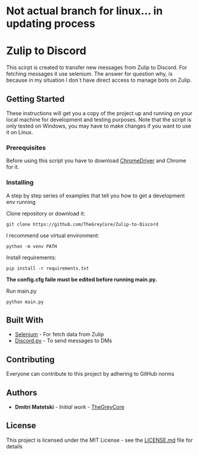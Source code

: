 # Not actual branch for linux... in updating process

# Zulip to Discord

This scirpt is created to transfer new messages from Zulip to Discord. For fetching messages it use selenium. The answer for question why, is because in my situation I don`t have direct access to manage bots on Zulip.

## Getting Started

These instructions will get you a copy of the project up and running on your local machine for development and testing purposes. Note that the script is only tested on Windows, you may have to make changes if you want to use it on Linux.

### Prerequisites

Before using this script you have to download [ChromeDriver](https://chromedriver.chromium.org/getting-started) and Chrome for it.

### Installing

A step by step series of examples that tell you how to get a development env running

Clone repository or download it:
```
git clone https://github.com/TheGreyCore/Zulip-to-Discord
```

I recommend use virtual environment:
```
python -m venv PATH
```
Install requirements:
```
pip install -r requirements.txt
```
**The config.cfg faile must be edited before running main.py.**

Run main.py
```
python main.py
```

## Built With

* [Selenium](https://selenium-python.readthedocs.io/) - For fetch data from Zulip
* [Discord.py](https://discordpy.readthedocs.io/en/stable//) - To send messages to DMs

## Contributing

Everyone can contribute to this project by adhering to GitHub norms

## Authors

* **Dmitri Matetski** - *Initial work* - [TheGreyCore](https://github.com/TheGreyCore)

## License

This project is licensed under the MIT License - see the [LICENSE.md](LICENSE.md) file for details
